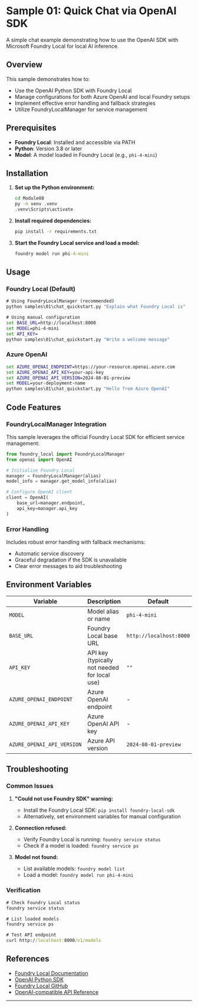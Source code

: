 <!--
CO_OP_TRANSLATOR_METADATA:
{
  "original_hash": "fb649a75048715165e76e20b366620a9",
  "translation_date": "2025-09-25T00:36:53+00:00",
  "source_file": "Module08/samples/01/README.md",
  "language_code": "en"
}
-->
# Sample 01: Quick Chat via OpenAI SDK

A simple chat example demonstrating how to use the OpenAI SDK with Microsoft Foundry Local for local AI inference.

## Overview

This sample demonstrates how to:
- Use the OpenAI Python SDK with Foundry Local
- Manage configurations for both Azure OpenAI and local Foundry setups
- Implement effective error handling and fallback strategies
- Utilize FoundryLocalManager for service management

## Prerequisites

- **Foundry Local**: Installed and accessible via PATH
- **Python**: Version 3.8 or later
- **Model**: A model loaded in Foundry Local (e.g., `phi-4-mini`)

## Installation

1. **Set up the Python environment:**
   ```cmd
   cd Module08
   py -m venv .venv
   .venv\Scripts\activate
   ```

2. **Install required dependencies:**
   ```cmd
   pip install -r requirements.txt
   ```

3. **Start the Foundry Local service and load a model:**
   ```cmd
   foundry model run phi-4-mini
   ```


## Usage

### Foundry Local (Default)

```cmd
# Using FoundryLocalManager (recommended)
python samples\01\chat_quickstart.py "Explain what Foundry Local is"

# Using manual configuration
set BASE_URL=http://localhost:8000
set MODEL=phi-4-mini
set API_KEY=
python samples\01\chat_quickstart.py "Write a welcome message"
```


### Azure OpenAI

```cmd
set AZURE_OPENAI_ENDPOINT=https://your-resource.openai.azure.com
set AZURE_OPENAI_API_KEY=your-api-key
set AZURE_OPENAI_API_VERSION=2024-08-01-preview
set MODEL=your-deployment-name
python samples\01\chat_quickstart.py "Hello from Azure OpenAI"
```


## Code Features

### FoundryLocalManager Integration

This sample leverages the official Foundry Local SDK for efficient service management:

```python
from foundry_local import FoundryLocalManager
from openai import OpenAI

# Initialize Foundry Local
manager = FoundryLocalManager(alias)
model_info = manager.get_model_info(alias)

# Configure OpenAI client
client = OpenAI(
    base_url=manager.endpoint,
    api_key=manager.api_key
)
```


### Error Handling

Includes robust error handling with fallback mechanisms:
- Automatic service discovery
- Graceful degradation if the SDK is unavailable
- Clear error messages to aid troubleshooting

## Environment Variables

| Variable | Description | Default | Required |
|----------|-------------|---------|----------|
| `MODEL` | Model alias or name | `phi-4-mini` | No |
| `BASE_URL` | Foundry Local base URL | `http://localhost:8000` | No |
| `API_KEY` | API key (typically not needed for local use) | `""` | No |
| `AZURE_OPENAI_ENDPOINT` | Azure OpenAI endpoint | - | For Azure |
| `AZURE_OPENAI_API_KEY` | Azure OpenAI API key | - | For Azure |
| `AZURE_OPENAI_API_VERSION` | Azure API version | `2024-08-01-preview` | No |

## Troubleshooting

### Common Issues

1. **"Could not use Foundry SDK" warning:**
   - Install the Foundry Local SDK: `pip install foundry-local-sdk`
   - Alternatively, set environment variables for manual configuration

2. **Connection refused:**
   - Verify Foundry Local is running: `foundry service status`
   - Check if a model is loaded: `foundry service ps`

3. **Model not found:**
   - List available models: `foundry model list`
   - Load a model: `foundry model run phi-4-mini`

### Verification

```cmd
# Check Foundry Local status
foundry service status

# List loaded models
foundry service ps

# Test API endpoint
curl http://localhost:8000/v1/models
```


## References

- [Foundry Local Documentation](https://learn.microsoft.com/azure/ai-foundry/foundry-local/)
- [OpenAI Python SDK](https://github.com/openai/openai-python)
- [Foundry Local GitHub](https://github.com/microsoft/Foundry-Local)
- [OpenAI-compatible API Reference](https://learn.microsoft.com/azure/ai-foundry/foundry-local/how-to/how-to-integrate-with-inference-sdks)

---

